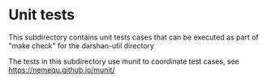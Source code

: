 # Unit tests

This subdirectory contains unit tests cases that can be executed as part of
"make check" for the darshan-util directory

The tests in this subdirectory use munit to coordinate test cases, see
https://nemequ.github.io/munit/
